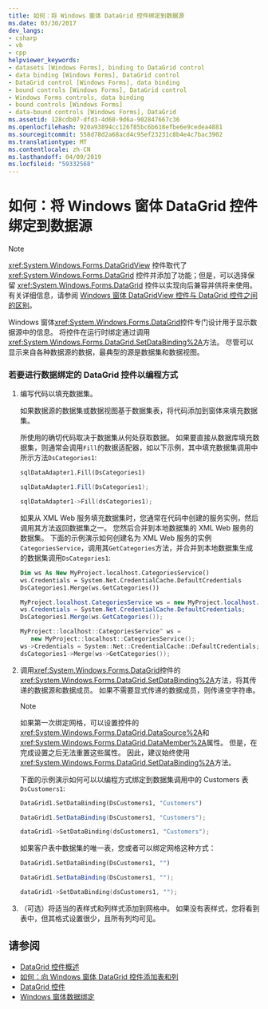 ```yaml
---
title: 如何：将 Windows 窗体 DataGrid 控件绑定到数据源
ms.date: 03/30/2017
dev_langs:
- csharp
- vb
- cpp
helpviewer_keywords:
- datasets [Windows Forms], binding to DataGrid control
- data binding [Windows Forms], DataGrid control
- DataGrid control [Windows Forms], data binding
- bound controls [Windows Forms], DataGrid control
- Windows Forms controls, data binding
- bound controls [Windows Forms]
- data-bound controls [Windows Forms], DataGrid
ms.assetid: 128cdb07-dfd3-4d60-9d6a-902847667c36
ms.openlocfilehash: 920a93894cc126f85bc6b618efbe6e9cedea4881
ms.sourcegitcommit: 558d78d2a68acd4c95ef23231c8b4e4c7bac3902
ms.translationtype: MT
ms.contentlocale: zh-CN
ms.lasthandoff: 04/09/2019
ms.locfileid: "59332568"
---
```

# <a name="how-to-bind-the-windows-forms-datagrid-control-to-a-data-source"></a>如何：将 Windows 窗体 DataGrid 控件绑定到数据源
> [!NOTE]
>  <xref:System.Windows.Forms.DataGridView> 控件取代了 <xref:System.Windows.Forms.DataGrid> 控件并添加了功能；但是，可以选择保留 <xref:System.Windows.Forms.DataGrid> 控件以实现向后兼容并供将来使用。 有关详细信息，请参阅 [Windows 窗体 DataGridView 控件与 DataGrid 控件之间的区别](differences-between-the-windows-forms-datagridview-and-datagrid-controls.md)。  
  
 Windows 窗体<xref:System.Windows.Forms.DataGrid>控件专门设计用于显示数据源中的信息。 将控件在运行时绑定通过调用<xref:System.Windows.Forms.DataGrid.SetDataBinding%2A>方法。 尽管可以显示来自各种数据源的数据，最典型的源是数据集和数据视图。  
  
### <a name="to-data-bind-the-datagrid-control-programmatically"></a>若要进行数据绑定的 DataGrid 控件以编程方式  
  
1. 编写代码以填充数据集。  
  
     如果数据源的数据集或数据视图基于数据集表，将代码添加到窗体来填充数据集。  
  
     所使用的确切代码取决于数据集从何处获取数据。 如果要直接从数据库填充数据集，则通常会调用`Fill`的数据适配器，如以下示例，其中填充数据集调用中所示方法`DsCategories1`:  
  
    ```vb  
    sqlDataAdapter1.Fill(DsCategories1)  
    ```  
  
    ```csharp  
    sqlDataAdapter1.Fill(DsCategories1);  
    ```  
  
    ```cpp  
    sqlDataAdapter1->Fill(dsCategories1);  
    ```  
  
     如果从 XML Web 服务填充数据集时，您通常在代码中创建的服务实例，然后调用其方法返回数据集之一。 您然后合并到本地数据集的 XML Web 服务的数据集。 下面的示例演示如何创建名为 XML Web 服务的实例`CategoriesService`，调用其`GetCategories`方法，并合并到本地数据集生成的数据集调用`DsCategories1`:  
  
    ```vb  
    Dim ws As New MyProject.localhost.CategoriesService()  
    ws.Credentials = System.Net.CredentialCache.DefaultCredentials  
    DsCategories1.Merge(ws.GetCategories())  
    ```  
  
    ```csharp  
    MyProject.localhost.CategoriesService ws = new MyProject.localhost.CategoriesService();  
    ws.Credentials = System.Net.CredentialCache.DefaultCredentials;  
    DsCategories1.Merge(ws.GetCategories());  
    ```  
  
    ```cpp  
    MyProject::localhost::CategoriesService^ ws =   
       new MyProject::localhost::CategoriesService();  
    ws->Credentials = System::Net::CredentialCache::DefaultCredentials;  
    dsCategories1->Merge(ws->GetCategories());  
    ```  
  
2. 调用<xref:System.Windows.Forms.DataGrid>控件的<xref:System.Windows.Forms.DataGrid.SetDataBinding%2A>方法，将其传递的数据源和数据成员。 如果不需要显式传递的数据成员，则传递空字符串。  
  
    > [!NOTE]
    >  如果第一次绑定网格，可以设置控件的<xref:System.Windows.Forms.DataGrid.DataSource%2A>和<xref:System.Windows.Forms.DataGrid.DataMember%2A>属性。 但是，在完成设置之后无法重置这些属性。 因此，建议始终使用<xref:System.Windows.Forms.DataGrid.SetDataBinding%2A>方法。  
  
     下面的示例演示如何可以以编程方式绑定到数据集调用中的 Customers 表`DsCustomers1`:  
  
    ```vb  
    DataGrid1.SetDataBinding(DsCustomers1, "Customers")  
    ```  
  
    ```csharp  
    DataGrid1.SetDataBinding(DsCustomers1, "Customers");  
    ```  
  
    ```cpp  
    dataGrid1->SetDataBinding(dsCustomers1, "Customers");  
    ```  
  
     如果客户表中数据集的唯一表，您或者可以绑定网格这种方式：  
  
    ```vb  
    DataGrid1.SetDataBinding(DsCustomers1, "")  
    ```  
  
    ```csharp  
    DataGrid1.SetDataBinding(DsCustomers1, "");  
    ```  
  
    ```cpp  
    dataGrid1->SetDataBinding(dsCustomers1, "");  
    ```  
  
3. （可选）将适当的表样式和列样式添加到网格中。 如果没有表样式，您将看到表中，但其格式设置很少，且所有列均可见。  
  
## <a name="see-also"></a>请参阅

- [DataGrid 控件概述](datagrid-control-overview-windows-forms.md)
- [如何：向 Windows 窗体 DataGrid 控件添加表和列](how-to-add-tables-and-columns-to-the-windows-forms-datagrid-control.md)
- [DataGrid 控件](datagrid-control-windows-forms.md)
- [Windows 窗体数据绑定](../windows-forms-data-binding.md)
